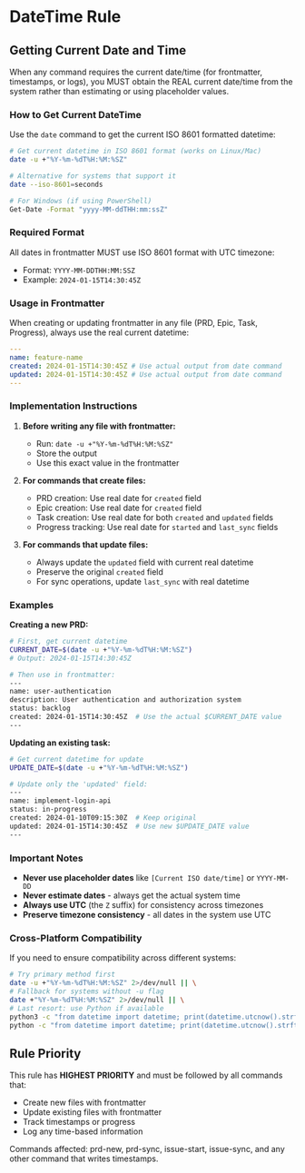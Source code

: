 # DateTime Rule

## Getting Current Date and Time

When any command requires the current date/time (for frontmatter, timestamps, or logs), you MUST obtain the REAL current date/time from the system rather than estimating or using placeholder values.

### How to Get Current DateTime

Use the `date` command to get the current ISO 8601 formatted datetime:

```bash
# Get current datetime in ISO 8601 format (works on Linux/Mac)
date -u +"%Y-%m-%dT%H:%M:%SZ"

# Alternative for systems that support it
date --iso-8601=seconds

# For Windows (if using PowerShell)
Get-Date -Format "yyyy-MM-ddTHH:mm:ssZ"
```

### Required Format

All dates in frontmatter MUST use ISO 8601 format with UTC timezone:

- Format: `YYYY-MM-DDTHH:MM:SSZ`
- Example: `2024-01-15T14:30:45Z`

### Usage in Frontmatter

When creating or updating frontmatter in any file (PRD, Epic, Task, Progress), always use the real current datetime:

```yaml
---
name: feature-name
created: 2024-01-15T14:30:45Z # Use actual output from date command
updated: 2024-01-15T14:30:45Z # Use actual output from date command
---
```

### Implementation Instructions

1. **Before writing any file with frontmatter:**
   - Run: `date -u +"%Y-%m-%dT%H:%M:%SZ"`
   - Store the output
   - Use this exact value in the frontmatter

2. **For commands that create files:**
   - PRD creation: Use real date for `created` field
   - Epic creation: Use real date for `created` field
   - Task creation: Use real date for both `created` and `updated` fields
   - Progress tracking: Use real date for `started` and `last_sync` fields

3. **For commands that update files:**
   - Always update the `updated` field with current real datetime
   - Preserve the original `created` field
   - For sync operations, update `last_sync` with real datetime

### Examples

**Creating a new PRD:**

```bash
# First, get current datetime
CURRENT_DATE=$(date -u +"%Y-%m-%dT%H:%M:%SZ")
# Output: 2024-01-15T14:30:45Z

# Then use in frontmatter:
---
name: user-authentication
description: User authentication and authorization system
status: backlog
created: 2024-01-15T14:30:45Z  # Use the actual $CURRENT_DATE value
---
```

**Updating an existing task:**

```bash
# Get current datetime for update
UPDATE_DATE=$(date -u +"%Y-%m-%dT%H:%M:%SZ")

# Update only the 'updated' field:
---
name: implement-login-api
status: in-progress
created: 2024-01-10T09:15:30Z  # Keep original
updated: 2024-01-15T14:30:45Z  # Use new $UPDATE_DATE value
---
```

### Important Notes

- **Never use placeholder dates** like `[Current ISO date/time]` or `YYYY-MM-DD`
- **Never estimate dates** - always get the actual system time
- **Always use UTC** (the `Z` suffix) for consistency across timezones
- **Preserve timezone consistency** - all dates in the system use UTC

### Cross-Platform Compatibility

If you need to ensure compatibility across different systems:

```bash
# Try primary method first
date -u +"%Y-%m-%dT%H:%M:%SZ" 2>/dev/null || \
# Fallback for systems without -u flag
date +"%Y-%m-%dT%H:%M:%SZ" 2>/dev/null || \
# Last resort: use Python if available
python3 -c "from datetime import datetime; print(datetime.utcnow().strftime('%Y-%m-%dT%H:%M:%SZ'))" 2>/dev/null || \
python -c "from datetime import datetime; print(datetime.utcnow().strftime('%Y-%m-%dT%H:%M:%SZ'))" 2>/dev/null
```

## Rule Priority

This rule has **HIGHEST PRIORITY** and must be followed by all commands that:

- Create new files with frontmatter
- Update existing files with frontmatter
- Track timestamps or progress
- Log any time-based information

Commands affected: prd-new, prd-sync, issue-start, issue-sync, and any other command that writes timestamps.

